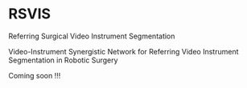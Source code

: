 # RSVIS
Referring Surgical Video Instrument Segmentation

Video-Instrument Synergistic Network for Referring Video Instrument Segmentation in Robotic Surgery

Coming soon !!!
